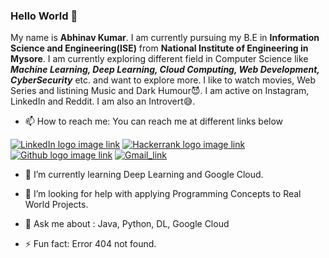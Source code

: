 ### Hello World 👋
My name is **Abhinav Kumar**. I am currently pursuing my B.E in **Information Science and Engineering(ISE)** from **National Institute of Engineering in Mysore**.
I am currently exploring different field in Computer Science like ***Machine Learning, Deep Learning, Cloud Computing, Web Development, CyberSecurity*** etc. and want to explore more.
I like to watch movies, Web Series and listining Music and Dark Humour:smiling_imp:. I am active on Instagram, LinkedIn and Reddit.
I am also an Introvert:sweat_smile:.
* 📫 How to reach me: You can reach me at different links below 

[![LinkedIn logo image link](https://img.shields.io/badge/-LinkedIn-blue?style=flat-square&amp;logo=Linkedin&amp;logoColor=white&amp;link=https://www.linkedin.com/in/hemanthkollipara/)](https://www.linkedin.com/in/abhinav-kumar-a78669198/)
[![Hackerrank logo image link](https://img.shields.io/badge/-Hackerrank-2EC866?style=flat-square&amp;logo=HackerRank&amp;logoColor=white&amp;link=https://www.hackerrank.com/Defcon27)](https://www.hackerrank.com/avikr76)
[![Github logo image link](http://img.shields.io/badge/-Github-black?style=flat-square&logo=github&link=https://github.com/Defcon27/)](https://github.com/Avikr76)
[![Gmail_link](https://img.shields.io/badge/-Gmail-d14836?style=flat-square&logo=Gmail&logoColor=white&link=mailto:avikr76@gmail.com)](https://mailto:avikr76@gmail.com)
<!--
**Avikr76/Avikr76** is a ✨ _special_ ✨ repository because its `README.md` (this file) appears on your GitHub profile.
-->
* 🌱 I’m currently learning Deep Learning and Google Cloud.
* 🤔 I’m looking for help with applying Programming Concepts to Real World Projects.

* 💬 Ask me about : Java, Python, DL, Google Cloud
* ⚡ Fun fact: Error 404 not found.


